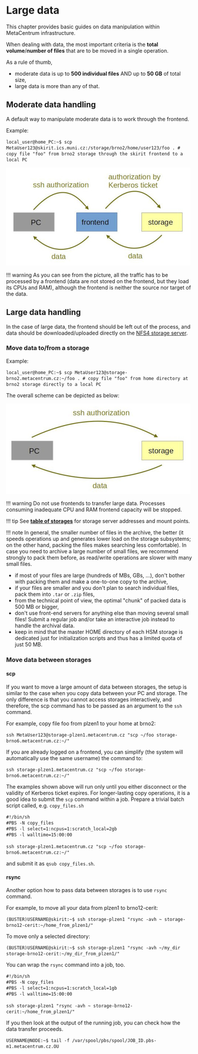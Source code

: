 # Large data

This chapter provides basic guides on data manipulation within MetaCentrum infrastructure.

When dealing with data, the most important criteria is the **total volume**/**number of files** that are to be moved in a single operation.

As a rule of thumb,

- moderate data is up to **500 individual files** AND up to **50 GB** of total size,
- large data is more than any of that.

## Moderate data handling

A default way to manipulate moderate data is to work through the frontend.

Example:

    local_user@home_PC:~$ scp MetaUser123@skirit.ics.muni.cz:/storage/brno2/home/user123/foo . # copy file "foo" from brno2 storage through the skirit frontend to a local PC

![Copy data to storage through frontend](cp-data-through-frontend.jpg)

!!! warning
    As you can see from the picture, all the traffic has to be processed by a frontend (data are not stored on the frontend, but they load its CPUs and RAM), although the frontend is neither the source nor target of the data.

## Large data handling

In the case of large data, the frontend should be left out of the process, and data should be downloaded/uploaded directly on the [NFS4 storage server](../../computing/infrastructure/storages/). 

### Move data to/from a storage

Example:

    local_user@home_PC:~$ scp MetaUser123@storage-brno2.metacentrum.cz:~/foo . # copy file "foo" from home directory at brno2 storage directly to a local PC

The overall scheme can be depicted as below:

![pic](cp-data-directly-storage.jpg)

!!! warning 
    Do not use frontends to transfer large data. Processes consuming inadequate CPU and RAM frontend capacity will be stopped.

!!! tip
    See **[table of storages](../../computing/infrastructure/storages)** for storage server addresses and mount points.

!!! note 
    In general, the smaller number of files in the archive, the better (it speeds operations up and generates lower load on the storage subsystems; on the other hand, packing the files makes searching less comfortable). In case you need to archive a large number of small files, we recommend strongly to pack them before, as read/write operations are slower with many small files.

- if most of your files are large (hundreds of MBs, GBs, ...), don't bother with packing them and make a one-to-one copy to the archive,
- if your files are smaller and you don't plan to search individual files, pack them into `.tar` or `.zip` files,
- from the technical point of view, the optimal "chunk" of packed data is 500 MB or bigger,
- don't use front-end servers for anything else than moving several small files! Submit a regular job and/or take an interactive job instead to handle the archival data.
- keep in mind that the master HOME directory of each HSM storage is dedicated just for initialization scripts and thus has a limited quota of just 50 MB.


### Move data between storages

#### scp

If you want to move a large amount of data between storages, the setup is similar to the case when you copy data between your PC and storage. The only difference is that you cannot access storages interactively, and therefore, the scp command has to be passed as an argument to the `ssh` command.

For example, copy file foo from plzen1 to your home at brno2:

    ssh MetaUser123@storage-plzen1.metacentrum.cz "scp ~/foo storage-brno6.metacentrum.cz:~/"

If you are already logged on a frontend, you can simplify (the system will automatically use the same username) the command to:

    ssh storage-plzen1.metacentrum.cz "scp ~/foo storage-brno6.metacentrum.cz:~/"

The examples shown above will run only until you either disconnect or the validity of Kerberos ticket expires. For longer-lasting copy operations, it is a good idea to submit the `scp` command within a job. Prepare a trivial batch script called, e.g. `copy_files.sh`

````
#!/bin/sh
#PBS -N copy_files
#PBS -l select=1:ncpus=1:scratch_local=2gb
#PBS -l walltime=15:00:00

ssh storage-plzen1.metacentrum.cz "scp ~/foo storage-brno6.metacentrum.cz:~/"
````

and submit it as `qsub copy_files.sh`.

#### rsync

Another option how to pass data between storages is to use `rsync` command.

For example, to move all your data from plzen1 to brno12-cerit:

    (BUSTER)USERNAME@skirit:~$ ssh storage-plzen1 "rsync -avh ~ storage-brno12-cerit:~/home_from_plzen1/"

To move only a selected directory:

    (BUSTER)USERNAME@skirit:~$ ssh storage-plzen1 "rsync -avh ~/my_dir storage-brno12-cerit:~/my_dir_from_plzen1/"

You can wrap the `rsync` command into a job, too.

````
#!/bin/sh
#PBS -N copy_files
#PBS -l select=1:ncpus=1:scratch_local=1gb
#PBS -l walltime=15:00:00

ssh storage-plzen1 "rsync -avh ~ storage-brno12-cerit:~/home_from_plzen1/"
````

If you then look at the output of the running job, you can check how the data transfer proceeds.

    USERNAME@NODE:~$ tail -f /var/spool/pbs/spool/JOB_ID.pbs-m1.metacentrum.cz.OU


